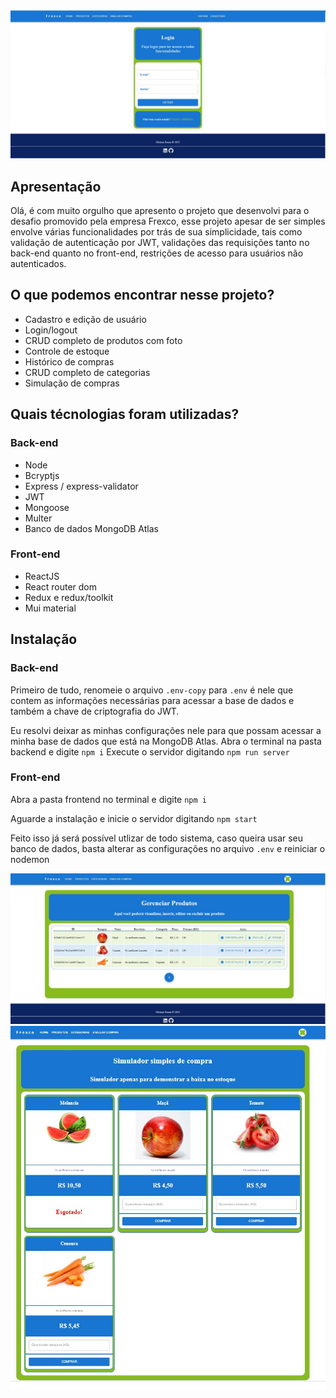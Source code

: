 
<img src="./github/1.jpeg" alt="imagem do sistema" />


<h2>Apresentação</h2>
        <p>
          Olá, é com muito orgulho que apresento o projeto que desenvolvi para o desafio promovido pela empresa Frexco, esse projeto apesar de ser simples envolve várias funcionalidades 
          por trás de sua simplicidade, tais como validação de autenticação por JWT, validações das requisições tanto no back-end quanto no front-end, restrições de acesso para usuários não autenticados.
        </p>  
        <h2>O que podemos encontrar nesse projeto?</h2>    
        <ul>
          <li>Cadastro e edição de usuário</li>
          <li>Login/logout</li>
          <li>CRUD completo de produtos com foto</li>
          <li>Controle de estoque</li>
          <li>Histórico de compras</li>
          <li>CRUD completo de categorias</li>
          <li>Simulação de compras</li>
        </ul>
        <h2>Quais técnologias foram utilizadas?</h2>
        <h3>Back-end</h3>
        <ul>
          <li>Node</li>
          <li>Bcryptjs</li>
          <li>Express / express-validator</li>
          <li>JWT</li>
          <li>Mongoose</li>
          <li>Multer</li>
          <li>Banco de dados MongoDB Atlas</li>
        </ul>
        <h3>Front-end</h3>
        <ul>
          <li>ReactJS</li>
          <li>React router dom</li>
          <li>Redux e redux/toolkit</li>
          <li>Mui material</li>
        </ul>

<h2>Instalação</h2>

<h3>Back-end</h3>

Primeiro de tudo, renomeie o arquivo  `.env-copy`  para `.env`  é nele que contem as informações necessárias para acessar a base de dados e também a  chave de criptografia do JWT.

Eu resolvi deixar as minhas configurações nele para que possam acessar a minha base de dados que está na MongoDB Atlas.
Abra o terminal na pasta backend e digite `npm i`
Execute o servidor digitando `npm run server`


<h3>Front-end</h3>

Abra a pasta frontend no terminal e digite `npm i`

Aguarde a instalação e inicie o servidor digitando `npm start`

Feito isso já será possível utlizar de todo sistema, caso queira usar seu banco de dados, basta alterar as configurações no arquivo `.env` e reiniciar o nodemon


<img src="./github/2.jpeg" alt="imagem do sistema" />

<img src="./github/3.jpeg" alt="imagem do sistema" />